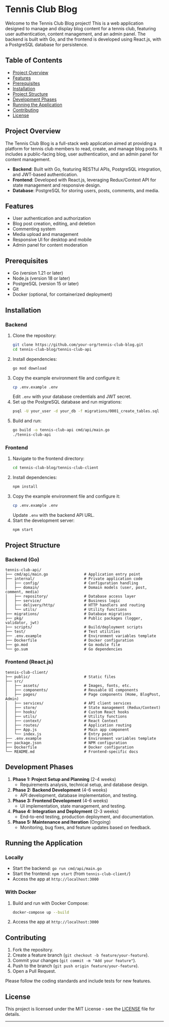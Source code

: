 # Tennis Club Blog

Welcome to the Tennis Club Blog project! This is a web application designed to manage and display blog content for a tennis club, featuring user authentication, content management, and an admin panel. The backend is built with Go, and the frontend is developed using React.js, with a PostgreSQL database for persistence.

## Table of Contents
- [Project Overview](#project-overview)
- [Features](#features)
- [Prerequisites](#prerequisites)
- [Installation](#installation)
- [Project Structure](#project-structure)
- [Development Phases](#development-phases)
- [Running the Application](#running-the-application)
- [Contributing](#contributing)
- [License](#license)

## Project Overview
The Tennis Club Blog is a full-stack web application aimed at providing a platform for tennis club members to read, create, and manage blog posts. It includes a public-facing blog, user authentication, and an admin panel for content management.

- **Backend**: Built with Go, featuring RESTful APIs, PostgreSQL integration, and JWT-based authentication.
- **Frontend**: Developed with React.js, leveraging Redux/Context API for state management and responsive design.
- **Database**: PostgreSQL for storing users, posts, comments, and media.

## Features
- User authentication and authorization
- Blog post creation, editing, and deletion
- Commenting system
- Media upload and management
- Responsive UI for desktop and mobile
- Admin panel for content moderation

## Prerequisites
- Go (version 1.21 or later)
- Node.js (version 18 or later)
- PostgreSQL (version 15 or later)
- Git
- Docker (optional, for containerized deployment)

## Installation

### Backend
1. Clone the repository:
   ```bash
   git clone https://github.com/your-org/tennis-club-blog.git
   cd tennis-club-blog/tennis-club-api
   ```
2. Install dependencies:
   ```bash
   go mod download
   ```
3. Copy the example environment file and configure it:
   ```bash
   cp .env.example .env
   ```
   Edit `.env` with your database credentials and JWT secret.
4. Set up the PostgreSQL database and run migrations:
   ```bash
   psql -U your_user -d your_db -f migrations/0001_create_tables.sql
   ```
5. Build and run:
   ```bash
   go build -o tennis-club-api cmd/api/main.go
   ./tennis-club-api
   ```

### Frontend
1. Navigate to the frontend directory:
   ```bash
   cd tennis-club-blog/tennis-club-client
   ```
2. Install dependencies:
   ```bash
   npm install
   ```
3. Copy the example environment file and configure it:
   ```bash
   cp .env.example .env
   ```
   Update `.env` with the backend API URL.
4. Start the development server:
   ```bash
   npm start
   ```

## Project Structure

### Backend (Go)
```
tennis-club-api/
├── cmd/api/main.go                # Application entry point
├── internal/                      # Private application code
│   ├── config/                    # Configuration handling
│   ├── domain/                    # Domain models (user, post, comment, media)
│   ├── repository/                # Database access layer
│   ├── service/                   # Business logic
│   ├── delivery/http/             # HTTP handlers and routing
│   └── utils/                     # Utility functions
├── migrations/                    # Database migrations
├── pkg/                           # Public packages (logger, validator, jwt)
├── scripts/                       # Build/deployment scripts
├── test/                          # Test utilities
├── .env.example                   # Environment variables template
├── Dockerfile                     # Docker configuration
├── go.mod                         # Go module file
└── go.sum                         # Go dependencies
```

### Frontend (React.js)
```
tennis-club-client/
├── public/                        # Static files
├── src/
│   ├── assets/                    # Images, fonts, etc.
│   ├── components/                # Reusable UI components
│   ├── pages/                     # Page components (Home, BlogPost, Admin)
│   ├── services/                  # API client services
│   ├── store/                     # State management (Redux/Context)
│   ├── hooks/                     # Custom React hooks
│   ├── utils/                     # Utility functions
│   ├── context/                   # React Context
│   ├── routes/                    # Application routing
│   ├── App.js                     # Main app component
│   └── index.js                   # Entry point
├── .env.example                   # Environment variables template
├── package.json                   # NPM configuration
├── Dockerfile                     # Docker configuration
└── README.md                      # Frontend-specific docs
```

## Development Phases
1. **Phase 1: Project Setup and Planning** (2-4 weeks)
   - Requirements analysis, technical setup, and database design.
2. **Phase 2: Backend Development** (4-6 weeks)
   - API development, database implementation, and testing.
3. **Phase 3: Frontend Development** (4-6 weeks)
   - UI implementation, state management, and testing.
4. **Phase 4: Integration and Deployment** (2-3 weeks)
   - End-to-end testing, production deployment, and documentation.
5. **Phase 5: Maintenance and Iteration** (Ongoing)
   - Monitoring, bug fixes, and feature updates based on feedback.

## Running the Application

### Locally
- Start the backend: `go run cmd/api/main.go`
- Start the frontend: `npm start` (from `tennis-club-client/`)
- Access the app at `http://localhost:3000`

### With Docker
1. Build and run with Docker Compose:
   ```bash
   docker-compose up --build
   ```
2. Access the app at `http://localhost:3000`

## Contributing
1. Fork the repository.
2. Create a feature branch (`git checkout -b feature/your-feature`).
3. Commit your changes (`git commit -m "Add your feature"`).
4. Push to the branch (`git push origin feature/your-feature`).
5. Open a Pull Request.

Please follow the coding standards and include tests for new features.

## License
This project is licensed under the MIT License - see the [LICENSE](LICENSE) file for details.

---
